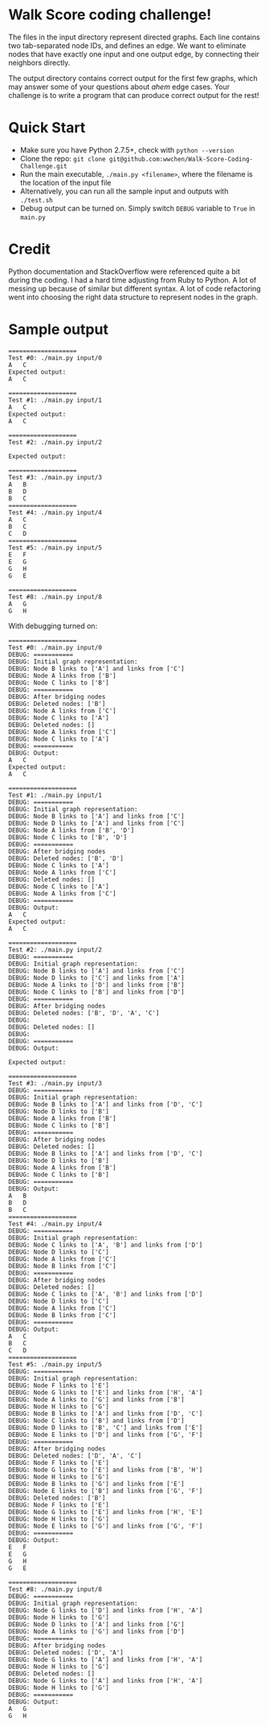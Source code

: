Walk Score coding challenge!
===========================================

The files in the input directory represent directed graphs.  Each line
contains two tab-separated node IDs, and defines an edge.  We want to
eliminate nodes that have exactly one input and one output edge, by connecting
their neighbors directly.

The output directory contains correct output for the first few graphs, which
may answer some of your questions about *ahem* edge cases.  Your challenge is
to write a program that can produce correct output for the rest!

Quick Start
===========
- Make sure you have Python 2.7.5+, check with `python --version`
- Clone the repo: `git clone git@github.com:wwchen/Walk-Score-Coding-Challenge.git`
- Run the main executable, `./main.py <filename>`, where the filename is the location of the input file
- Alternatively, you can run all the sample input and outputs with `./test.sh`
- Debug output can be turned on. Simply switch `DEBUG` variable to `True` in `main.py`

Credit
======
Python documentation and StackOverflow were referenced quite a bit during the coding. I had a hard time
adjusting from Ruby to Python. A lot of messing up because of similar but different syntax. A lot of code
refactoring went into choosing the right data structure to represent nodes in the graph.

Sample output
=============

    ===================
    Test #0: ./main.py input/0
    A	C
    Expected output:
    A	C
    
    ===================
    Test #1: ./main.py input/1
    A	C
    Expected output:
    A	C
    
    ===================
    Test #2: ./main.py input/2
    
    Expected output:
    
    ===================
    Test #3: ./main.py input/3
    A	B
    B	D
    B	C
    ===================
    Test #4: ./main.py input/4
    A	C
    B	C
    C	D
    ===================
    Test #5: ./main.py input/5
    E	F
    E	G
    G	H
    G	E
    
    ===================
    Test #8: ./main.py input/8
    A	G
    G	H

With debugging turned on:

    ===================
    Test #0: ./main.py input/0
    DEBUG: ===========
    DEBUG: Initial graph representation:
    DEBUG: Node B links to ['A'] and links from ['C']
    DEBUG: Node A links from ['B']
    DEBUG: Node C links to ['B']
    DEBUG: ===========
    DEBUG: After bridging nodes
    DEBUG: Deleted nodes: ['B']
    DEBUG: Node A links from ['C']
    DEBUG: Node C links to ['A']
    DEBUG: Deleted nodes: []
    DEBUG: Node A links from ['C']
    DEBUG: Node C links to ['A']
    DEBUG: ===========
    DEBUG: Output:
    A	C
    Expected output:
    A	C
    
    ===================
    Test #1: ./main.py input/1
    DEBUG: ===========
    DEBUG: Initial graph representation:
    DEBUG: Node B links to ['A'] and links from ['C']
    DEBUG: Node D links to ['A'] and links from ['C']
    DEBUG: Node A links from ['B', 'D']
    DEBUG: Node C links to ['B', 'D']
    DEBUG: ===========
    DEBUG: After bridging nodes
    DEBUG: Deleted nodes: ['B', 'D']
    DEBUG: Node C links to ['A']
    DEBUG: Node A links from ['C']
    DEBUG: Deleted nodes: []
    DEBUG: Node C links to ['A']
    DEBUG: Node A links from ['C']
    DEBUG: ===========
    DEBUG: Output:
    A	C
    Expected output:
    A	C
    
    ===================
    Test #2: ./main.py input/2
    DEBUG: ===========
    DEBUG: Initial graph representation:
    DEBUG: Node B links to ['A'] and links from ['C']
    DEBUG: Node D links to ['C'] and links from ['A']
    DEBUG: Node A links to ['D'] and links from ['B']
    DEBUG: Node C links to ['B'] and links from ['D']
    DEBUG: ===========
    DEBUG: After bridging nodes
    DEBUG: Deleted nodes: ['B', 'D', 'A', 'C']
    DEBUG: 
    DEBUG: Deleted nodes: []
    DEBUG: 
    DEBUG: ===========
    DEBUG: Output:
    
    Expected output:
    
    ===================
    Test #3: ./main.py input/3
    DEBUG: ===========
    DEBUG: Initial graph representation:
    DEBUG: Node B links to ['A'] and links from ['D', 'C']
    DEBUG: Node D links to ['B']
    DEBUG: Node A links from ['B']
    DEBUG: Node C links to ['B']
    DEBUG: ===========
    DEBUG: After bridging nodes
    DEBUG: Deleted nodes: []
    DEBUG: Node B links to ['A'] and links from ['D', 'C']
    DEBUG: Node D links to ['B']
    DEBUG: Node A links from ['B']
    DEBUG: Node C links to ['B']
    DEBUG: ===========
    DEBUG: Output:
    A	B
    B	D
    B	C
    ===================
    Test #4: ./main.py input/4
    DEBUG: ===========
    DEBUG: Initial graph representation:
    DEBUG: Node C links to ['A', 'B'] and links from ['D']
    DEBUG: Node D links to ['C']
    DEBUG: Node A links from ['C']
    DEBUG: Node B links from ['C']
    DEBUG: ===========
    DEBUG: After bridging nodes
    DEBUG: Deleted nodes: []
    DEBUG: Node C links to ['A', 'B'] and links from ['D']
    DEBUG: Node D links to ['C']
    DEBUG: Node A links from ['C']
    DEBUG: Node B links from ['C']
    DEBUG: ===========
    DEBUG: Output:
    A	C
    B	C
    C	D
    ===================
    Test #5: ./main.py input/5
    DEBUG: ===========
    DEBUG: Initial graph representation:
    DEBUG: Node F links to ['E']
    DEBUG: Node G links to ['E'] and links from ['H', 'A']
    DEBUG: Node A links to ['G'] and links from ['B']
    DEBUG: Node H links to ['G']
    DEBUG: Node B links to ['A'] and links from ['D', 'C']
    DEBUG: Node C links to ['B'] and links from ['D']
    DEBUG: Node D links to ['B', 'C'] and links from ['E']
    DEBUG: Node E links to ['D'] and links from ['G', 'F']
    DEBUG: ===========
    DEBUG: After bridging nodes
    DEBUG: Deleted nodes: ['D', 'A', 'C']
    DEBUG: Node F links to ['E']
    DEBUG: Node G links to ['E'] and links from ['B', 'H']
    DEBUG: Node H links to ['G']
    DEBUG: Node B links to ['G'] and links from ['E']
    DEBUG: Node E links to ['B'] and links from ['G', 'F']
    DEBUG: Deleted nodes: ['B']
    DEBUG: Node F links to ['E']
    DEBUG: Node G links to ['E'] and links from ['H', 'E']
    DEBUG: Node H links to ['G']
    DEBUG: Node E links to ['G'] and links from ['G', 'F']
    DEBUG: ===========
    DEBUG: Output:
    E	F
    E	G
    G	H
    G	E
    
    ===================
    Test #8: ./main.py input/8
    DEBUG: ===========
    DEBUG: Initial graph representation:
    DEBUG: Node G links to ['D'] and links from ['H', 'A']
    DEBUG: Node H links to ['G']
    DEBUG: Node D links to ['A'] and links from ['G']
    DEBUG: Node A links to ['G'] and links from ['D']
    DEBUG: ===========
    DEBUG: After bridging nodes
    DEBUG: Deleted nodes: ['D', 'A']
    DEBUG: Node G links to ['A'] and links from ['H', 'A']
    DEBUG: Node H links to ['G']
    DEBUG: Deleted nodes: []
    DEBUG: Node G links to ['A'] and links from ['H', 'A']
    DEBUG: Node H links to ['G']
    DEBUG: ===========
    DEBUG: Output:
    A	G
    G	H
